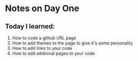 # Notes on Day One
## Today I learned:

1. How to code a github URL page
1. How to add themes to the page to give it's some personality
1. How to add links to your code 
1. How to add addiional pages to your code

